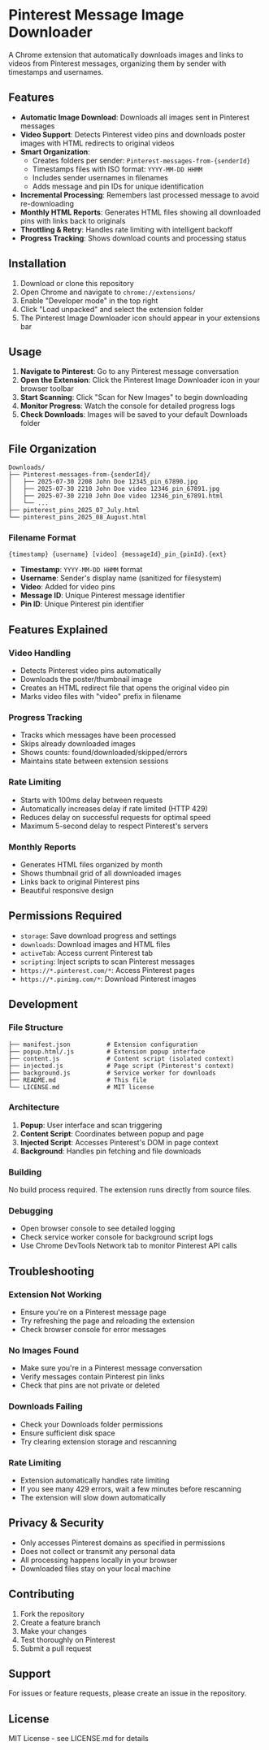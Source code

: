 # Pinterest Message Image Downloader

A Chrome extension that automatically downloads images and links to videos from Pinterest messages, organizing them by sender with timestamps and usernames.

## Features

- **Automatic Image Download**: Downloads all images sent in Pinterest messages
- **Video Support**: Detects Pinterest video pins and downloads poster images with HTML redirects to original videos
- **Smart Organization**: 
  - Creates folders per sender: `Pinterest-messages-from-{senderId}`
  - Timestamps files with ISO format: `YYYY-MM-DD HHMM`
  - Includes sender usernames in filenames
  - Adds message and pin IDs for unique identification
- **Incremental Processing**: Remembers last processed message to avoid re-downloading
- **Monthly HTML Reports**: Generates HTML files showing all downloaded pins with links back to originals
- **Throttling & Retry**: Handles rate limiting with intelligent backoff
- **Progress Tracking**: Shows download counts and processing status

## Installation

1. Download or clone this repository
2. Open Chrome and navigate to `chrome://extensions/`
3. Enable "Developer mode" in the top right
4. Click "Load unpacked" and select the extension folder
5. The Pinterest Image Downloader icon should appear in your extensions bar

## Usage

1. **Navigate to Pinterest**: Go to any Pinterest message conversation
2. **Open the Extension**: Click the Pinterest Image Downloader icon in your browser toolbar
3. **Start Scanning**: Click "Scan for New Images" to begin downloading
4. **Monitor Progress**: Watch the console for detailed progress logs
5. **Check Downloads**: Images will be saved to your default Downloads folder

## File Organization

```
Downloads/
├── Pinterest-messages-from-{senderId}/
│   ├── 2025-07-30 2208 John Doe 12345_pin_67890.jpg
│   ├── 2025-07-30 2210 John Doe video 12346_pin_67891.jpg
│   ├── 2025-07-30 2210 John Doe video 12346_pin_67891.html
│   └── ...
├── pinterest_pins_2025_07_July.html
└── pinterest_pins_2025_08_August.html
```

### Filename Format
`{timestamp} {username} [video] {messageId}_pin_{pinId}.{ext}`

- **Timestamp**: `YYYY-MM-DD HHMM` format
- **Username**: Sender's display name (sanitized for filesystem)
- **Video**: Added for video pins
- **Message ID**: Unique Pinterest message identifier
- **Pin ID**: Unique Pinterest pin identifier

## Features Explained

### Video Handling
- Detects Pinterest video pins automatically
- Downloads the poster/thumbnail image
- Creates an HTML redirect file that opens the original video pin
- Marks video files with "video" prefix in filename

### Progress Tracking
- Tracks which messages have been processed
- Skips already downloaded images
- Shows counts: found/downloaded/skipped/errors
- Maintains state between extension sessions

### Rate Limiting
- Starts with 100ms delay between requests
- Automatically increases delay if rate limited (HTTP 429)
- Reduces delay on successful requests for optimal speed
- Maximum 5-second delay to respect Pinterest's servers

### Monthly Reports
- Generates HTML files organized by month
- Shows thumbnail grid of all downloaded images
- Links back to original Pinterest pins
- Beautiful responsive design

## Permissions Required

- `storage`: Save download progress and settings
- `downloads`: Download images and HTML files
- `activeTab`: Access current Pinterest tab
- `scripting`: Inject scripts to scan Pinterest messages
- `https://*.pinterest.com/*`: Access Pinterest pages
- `https://*.pinimg.com/*`: Download Pinterest images

## Development

### File Structure
```
├── manifest.json          # Extension configuration
├── popup.html/.js         # Extension popup interface
├── content.js             # Content script (isolated context)
├── injected.js            # Page script (Pinterest's context)
├── background.js          # Service worker for downloads
├── README.md              # This file
└── LICENSE.md             # MIT license
```

### Architecture
1. **Popup**: User interface and scan triggering
2. **Content Script**: Coordinates between popup and page
3. **Injected Script**: Accesses Pinterest's DOM in page context
4. **Background**: Handles pin fetching and file downloads

### Building
No build process required. The extension runs directly from source files.

### Debugging
- Open browser console to see detailed logging
- Check service worker console for background script logs
- Use Chrome DevTools Network tab to monitor Pinterest API calls

## Troubleshooting

### Extension Not Working
- Ensure you're on a Pinterest message page
- Try refreshing the page and reloading the extension
- Check browser console for error messages

### No Images Found
- Make sure you're in a Pinterest message conversation
- Verify messages contain Pinterest pin links
- Check that pins are not private or deleted

### Downloads Failing
- Check your Downloads folder permissions
- Ensure sufficient disk space
- Try clearing extension storage and rescanning

### Rate Limiting
- Extension automatically handles rate limiting
- If you see many 429 errors, wait a few minutes before rescanning
- The extension will slow down automatically

## Privacy & Security

- Only accesses Pinterest domains as specified in permissions
- Does not collect or transmit any personal data
- All processing happens locally in your browser
- Downloaded files stay on your local machine

## Contributing

1. Fork the repository
2. Create a feature branch
3. Make your changes
4. Test thoroughly on Pinterest
5. Submit a pull request

## Support

For issues or feature requests, please create an issue in the repository.

## License

MIT License - see LICENSE.md for details